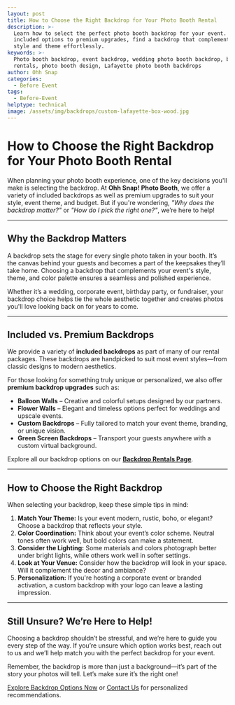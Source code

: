 ```yaml
---
layout: post
title: How to Choose the Right Backdrop for Your Photo Booth Rental
description: >-
  Learn how to select the perfect photo booth backdrop for your event. From
  included options to premium upgrades, find a backdrop that complements your
  style and theme effortlessly.
keywords: >-
  Photo booth backdrop, event backdrop, wedding photo booth backdrop, backdrop
  rentals, photo booth design, Lafayette photo booth backdrops
author: Ohh Snap
categories:
  - Before Event
tags:
  - Before-Event
helptype: technical
image: /assets/img/backdrops/custom-lafayette-box-wood.jpg
---
```

# **How to Choose the Right Backdrop for Your Photo Booth Rental**

When planning your photo booth experience, one of the key decisions you'll make is selecting the backdrop. At **Ohh Snap! Photo Booth**, we offer a variety of included backdrops as well as premium upgrades to suit your style, event theme, and budget. But if you're wondering, *"Why does the backdrop matter?"* or *"How do I pick the right one?"*, we’re here to help!

---

## **Why the Backdrop Matters**

A backdrop sets the stage for every single photo taken in your booth. It’s the canvas behind your guests and becomes a part of the keepsakes they’ll take home. Choosing a backdrop that complements your event's style, theme, and color palette ensures a seamless and polished experience.

Whether it’s a wedding, corporate event, birthday party, or fundraiser, your backdrop choice helps tie the whole aesthetic together and creates photos you'll love looking back on for years to come.

---

## **Included vs. Premium Backdrops**

We provide a variety of **included backdrops** as part of many of our rental packages. These backdrops are handpicked to suit most event styles—from classic designs to modern aesthetics.

For those looking for something truly unique or personalized, we also offer **premium backdrop upgrades** such as:

* **Balloon Walls** – Creative and colorful setups designed by our partners.
* **Flower Walls** – Elegant and timeless options perfect for weddings and upscale events.
* **Custom Backdrops** – Fully tailored to match your event theme, branding, or unique vision.
* **Green Screen Backdrops** – Transport your guests anywhere with a custom virtual background.

Explore all our backdrop options on our [**Backdrop Rentals Page**](https://ohhsnapbooth.com/Lafayette-backdrop-rentals).

---

## **How to Choose the Right Backdrop**

When selecting your backdrop, keep these simple tips in mind:

1. **Match Your Theme:** Is your event modern, rustic, boho, or elegant? Choose a backdrop that reflects your style.
2. **Color Coordination:** Think about your event’s color scheme. Neutral tones often work well, but bold colors can make a statement.
3. **Consider the Lighting:** Some materials and colors photograph better under bright lights, while others work well in softer settings.
4. **Look at Your Venue:** Consider how the backdrop will look in your space. Will it complement the decor and ambiance?
5. **Personalization:** If you're hosting a corporate event or branded activation, a custom backdrop with your logo can leave a lasting impression.

---

## **Still Unsure? We’re Here to Help!**

Choosing a backdrop shouldn’t be stressful, and we’re here to guide you every step of the way. If you’re unsure which option works best, reach out to us and we’ll help match you with the perfect backdrop for your event.

Remember, the backdrop is more than just a background—it’s part of the story your photos will tell. Let’s make sure it’s the right one!

[Explore Backdrop Options Now](https://ohhsnapbooth.com/Lafayette-backdrop-rentals) or [Contact Us](https://ohhsnapbooth.com/contact-ohh-snap-photobooth) for personalized recommendations.